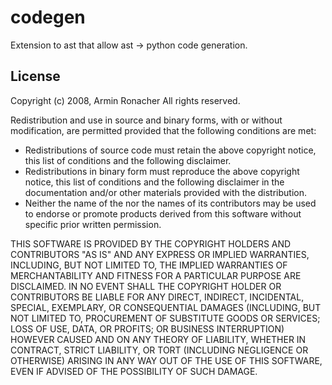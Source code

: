 # codegen

Extension to ast that allow ast -> python code generation.

## License

Copyright (c) 2008, Armin Ronacher
All rights reserved.

Redistribution and use in source and binary forms, with or without modification,
are permitted provided that the following conditions are met:

- Redistributions of source code must retain the above copyright notice, this list of
  conditions and the following disclaimer.
- Redistributions in binary form must reproduce the above copyright notice, this list of
  conditions and the following disclaimer in the documentation and/or other materials
  provided with the distribution.
- Neither the name of the <ORGANIZATION> nor the names of its contributors may be used to
  endorse or promote products derived  from this software without specific prior written
  permission.

THIS SOFTWARE IS PROVIDED BY THE COPYRIGHT HOLDERS AND CONTRIBUTORS "AS IS" AND ANY EXPRESS OR
IMPLIED WARRANTIES, INCLUDING, BUT NOT LIMITED TO, THE IMPLIED WARRANTIES OF MERCHANTABILITY AND
FITNESS FOR A PARTICULAR PURPOSE ARE DISCLAIMED. IN NO EVENT SHALL THE COPYRIGHT HOLDER OR
CONTRIBUTORS BE LIABLE FOR ANY DIRECT, INDIRECT, INCIDENTAL, SPECIAL, EXEMPLARY, OR CONSEQUENTIAL
DAMAGES (INCLUDING, BUT NOT LIMITED TO, PROCUREMENT OF SUBSTITUTE GOODS OR SERVICES; LOSS OF USE,
DATA, OR PROFITS; OR BUSINESS INTERRUPTION) HOWEVER CAUSED AND ON ANY THEORY OF LIABILITY, WHETHER
IN CONTRACT, STRICT LIABILITY, OR TORT (INCLUDING NEGLIGENCE OR OTHERWISE) ARISING IN ANY WAY OUT OF
THE USE OF THIS SOFTWARE, EVEN IF ADVISED OF THE POSSIBILITY OF SUCH DAMAGE.

